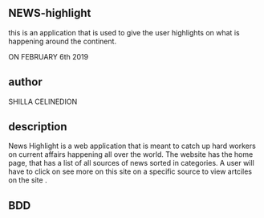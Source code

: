 ## NEWS-highlight

this is an application that is used to give the user highlights on what is happening around the continent.

ON FEBRUARY 6th 2019

## author
 SHILLA CELINEDION

## description

News Highlight is a web application that is meant to catch up hard workers on current affairs happening all over the world. The website has the home page, that has a list of all sources of news sorted in categories. A user will have to click on see more on this site on a specific source to view artciles on the site .

## BDD
